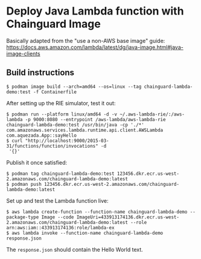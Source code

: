 # Deploy Java Lambda function with Chainguard Image

Basically adapted from the "use a non-AWS base image" guide:
https://docs.aws.amazon.com/lambda/latest/dg/java-image.html#java-image-clients

## Build instructions

```
$ podman image build --arch=amd64 --os=linux --tag chainguard-lambda-demo:test -f Containerfile
```

After setting up the RIE simulator, test it out:

```
$ podman run --platform linux/amd64 -d -v ~/.aws-lambda-rie/:/aws-lambda -p 9000:8080 --entrypoint /aws-lambda/aws-lambda-rie chainguard-lambda-demo:test /usr/bin/java -cp './*' com.amazonaws.services.lambda.runtime.api.client.AWSLambda com.aquezada.App::sayHello
$ curl "http://localhost:9000/2015-03-31/functions/function/invocations" -d
 '{}'
```

Publish it once satisfied:

```
$ podman tag chainguard-lambda-demo:test 123456.dkr.ecr.us-west-2.amazonaws.com/chainguard-lambda-demo:latest
$ podman push 123456.dkr.ecr.us-west-2.amazonaws.com/chainguard-lambda-demo:latest
```

Set up and test the Lambda function live:

```
$ aws lambda create-function --function-name chainguard-lambda-demo --package-type Image --code ImageUri=433913174136.dkr.ecr.us-west-2.amazonaws.com/chainguard-lambda-demo:latest --role arn:aws:iam::433913174136:role/lambda-ex
$ aws lambda invoke --function-name chainguard-lambda-demo response.json
```

The `response.json` should contain the Hello World text.
